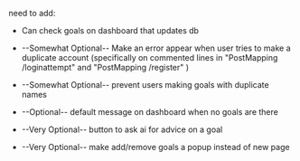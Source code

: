 need to add:

- Can check goals on dashboard that updates db

- --Somewhat Optional-- Make an error appear when user tries to make a duplicate account (specifically on commented lines in "PostMapping /loginattempt" and "PostMapping /register" )
- --Somewhat Optional-- prevent users making goals with duplicate names

- --Optional-- default message on dashboard when no goals are there
- --Very Optional-- button to ask ai for advice on a goal
- --Very Optional-- make add/remove goals a popup instead of new page
